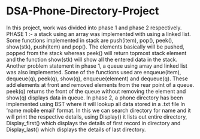 # DSA-Phone-Directory-Project
In this project, work was divided into phase 1 and phase 2 respectively. PHASE 1 :- a stack using an array was implemented with using a linked list. Some functions  implemented in stack are push(item), pop(), peek(), show(stk), push(item) and pop(). The elements  basically will be pushed, popped from the stack whereas peek() will return topmost stack element  and the function show(stk) will show all the entered data in the stack. Another problem statement in phase 1, a queue using array and linked list was also implemented.  Some of the functions used are enqueue(item), dequeue(q), peek(q), show(q), enqueue(element) and  dequeue(q). These add elements at front and removed elements from the rear point of a queue. peek(q)  returns the front of the queue without removing the element and show(q) displays data in queue. In phase 2, a phone directory has been implemented using BST where it will lookup all data stored in a  .txt file In ‘name mobile email’ format. In this we can search directory for name and it will print the  respective details, using Display() it lists out entire directory, Display_first() which displays the details of  first record in directory and Display_last() which displays the details of last directory.

